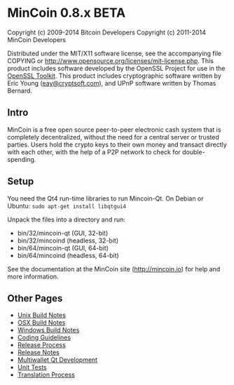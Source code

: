 MinCoin 0.8.x BETA
====================

Copyright (c) 2009-2014 Bitcoin Developers
Copyright (c) 2011-2014 MinCoin Developers

Distributed under the MIT/X11 software license, see the accompanying
file COPYING or http://www.opensource.org/licenses/mit-license.php.
This product includes software developed by the OpenSSL Project for use in the [OpenSSL Toolkit](http://www.openssl.org/). This product includes
cryptographic software written by Eric Young ([eay@cryptsoft.com](mailto:eay@cryptsoft.com)), and UPnP software written by Thomas Bernard.


Intro
---------------------
MinCoin is a free open source peer-to-peer electronic cash system that is
completely decentralized, without the need for a central server or trusted
parties.  Users hold the crypto keys to their own money and transact directly
with each other, with the help of a P2P network to check for double-spending.


Setup
---------------------
You need the Qt4 run-time libraries to run Mincoin-Qt. On Debian or Ubuntu:
	`sudo apt-get install libqtgui4`

Unpack the files into a directory and run:

- bin/32/mincoin-qt (GUI, 32-bit)
- bin/32/mincoind (headless, 32-bit)
- bin/64/mincoin-qt (GUI, 64-bit)
- bin/64/mincoind (headless, 64-bit)

See the documentation at the MinCoin site (http://mincoin.io)
for help and more information.


Other Pages
---------------------
- [Unix Build Notes](build-unix.md)
- [OSX Build Notes](build-osx.md)
- [Windows Build Notes](build-msw.md)
- [Coding Guidelines](coding.md)
- [Release Process](release-process.md)
- [Release Notes](release-notes.md)
- [Multiwallet Qt Development](multiwallet-qt.md)
- [Unit Tests](unit-tests.md)
- [Translation Process](translation_process.md)
